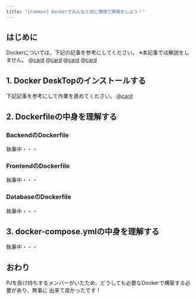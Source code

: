 ```yaml
---
title: "[Common] Dockerでみんなと同じ環境で開発をしよう！"
---
```



## はじめに
Dockerについては、下記の記事を参考にしてください。
※本記事では解説をしません。
@[card](https://zenn.dev/suzuki_hoge/books/2021-04-docker-picture-60fbe950136be9c7ad85)
@[card](https://zenn.dev/suzuki_hoge/books/2022-03-docker-practice-8ae36c33424b59)
@[card](https://zenn.dev/aew2sbee/articles/docker-comprehension)
@[card](https://nodejs.org/ja/docs/guides/nodejs-docker-webapp)


## 1. Docker DeskTopのインストールする
下記記事を参考にして作業を進めてください。
@[card](https://zenn.dev/aew2sbee/articles/docker-desktop-install)

## 2. Dockerfileの中身を理解する
### BackendのDockerfile
執筆中・・・
### FrontendのDockerfile
執筆中・・・
### DatabaseのDockerfile
執筆中・・・

## 3. docker-compose.ymlの中身を理解する

執筆中・・・

## おわり
PJを掛け持ちするメンバーがいたため、どうしても必要なDockerで構築する必要があり、無事に
出来て良かったです！